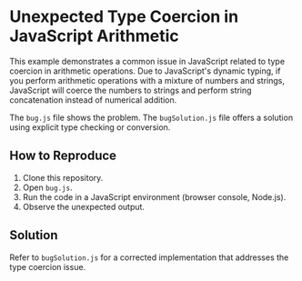 # Unexpected Type Coercion in JavaScript Arithmetic

This example demonstrates a common issue in JavaScript related to type coercion in arithmetic operations.  Due to JavaScript's dynamic typing, if you perform arithmetic operations with a mixture of numbers and strings, JavaScript will coerce the numbers to strings and perform string concatenation instead of numerical addition.

The `bug.js` file shows the problem. The `bugSolution.js` file offers a solution using explicit type checking or conversion.

## How to Reproduce

1.  Clone this repository.
2.  Open `bug.js`.
3.  Run the code in a JavaScript environment (browser console, Node.js).
4.  Observe the unexpected output.

## Solution

Refer to `bugSolution.js` for a corrected implementation that addresses the type coercion issue.